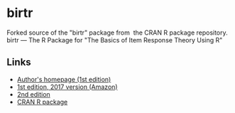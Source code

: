 # birtr
Forked source of the "birtr" package from  the CRAN R package repository.  birtr — The R Package for "The Basics of Item Response Theory Using R"  


## Links
* [Author's homepage (1st edition)](http://echo.edres.org:8080/irt/baker/)
* [1st edition, 2017 version (Amazon)](https://www.amazon.com/Basics-Response-Statistics-Behavioral-Sciences/dp/3319542044/)
* [2nd edition](https://www.amazon.com/exec/obidos/ASIN/0824758250/ericclearinghous/)
* [CRAN R package](https://cran.r-project.org/web/packages/birtr)
